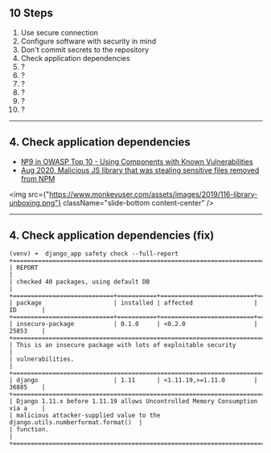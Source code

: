 <!-- classes: ten-steps -->

## 10 Steps

<ol>
    <li>Use secure connection</li>
    <li>Configure software with security in mind</li>
    <li>Don't commit secrets to the repository</li>
    <li className="active">Check application dependencies</li>
    <li>?</li>
    <li>?</li>
    <li>?</li>
    <li>?</li>
    <li>?</li>
    <li>?</li>
</ol>

<!-- note
Let's talk about application dependencies!
-->

---

<!-- sectionTitle: Dependencies -->

## 4. Check application dependencies

- [№9 in OWASP Top 10 - Using Components with Known Vulnerabilities](https://owasp.org/www-project-top-ten/OWASP_Top_Ten_2017/Top_10-2017_A9-Using_Components_with_Known_Vulnerabilities)
- [Aug 2020, Malicious JS library that was stealing sensitive files removed from NPM](https://securityaffairs.co/wordpress/107691/malware/npm-package-fallguys-removed.html)

<img src={"https://www.monkeyuser.com/assets/images/2019/116-library-unboxing.png"} className="slide-bottom content-center" />

<!-- note

Libraries are written by people. And people make mistakes, or intentionally do bad things.

As mentioned before, people are not always nice.
In the link on the slide is a recent case when library was stealing personal data under the hood.
Luckily it was shut down fast. The other important thing related to libraries is that they
usually have new versions with patched vulnerabilities which we should use.

And it is a responsibility of the developer to frequently check and update library versions and setup
notifications about new versions.

**NEXT**: There are automatic tools that make having notifications
about new secure versions easy to receieve.
-->

---

## 4. Check application dependencies (fix)

```
(venv) ➜  django_app safety check --full-report
+==============================================================================+
| REPORT                                                                       |
| checked 40 packages, using default DB                                        |
+============================+===========+==========================+==========+
| package                    | installed | affected                 | ID       |
+============================+===========+==========================+==========+
| insecure-package           | 0.1.0     | <0.2.0                   | 25853    |
+==============================================================================+
| This is an insecure package with lots of exploitable security                |
| vulnerabilities.                                                             |
+==============================================================================+
| django                     | 1.11      | <1.11.19,>=1.11.0        | 36885    |
+==============================================================================+
| Django 1.11.x before 1.11.19 allows Uncontrolled Memory Consumption via a    |
| malicious attacker-supplied value to the django.utils.numberformat.format()  |
| function.                                                                    |
+==============================================================================+
```

<!-- note

Here we can see an example of the full report of `safety` package, it can not only
show insecure versions but also short explanation. See that here we have a mention
that some template filters in Django in some circustances can comsule a lot
of application memory which can be used for denial of service attack. An intent of
the Denial od service attack or more common known as DDoS is to temporary or permanently
make application unavailable for users.

This check can be setup to run each time you push changes to the repository, or better
to run it periodically and send for example emails when new more secure version of the
library is available.
-->
